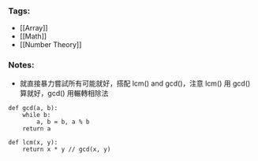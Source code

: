 ### Tags:
- [[Array]]
- [[Math]]
- [[Number Theory]]
### Notes:
- 就直接暴力嘗試所有可能就好，搭配 lcm() and gcd()，注意 lcm() 用 gcd() 算就好，gcd() 用輾轉相除法
```python=
def gcd(a, b):
	while b:
		a, b = b, a % b
	return a
	
def lcm(x, y):
	return x * y // gcd(x, y)
```